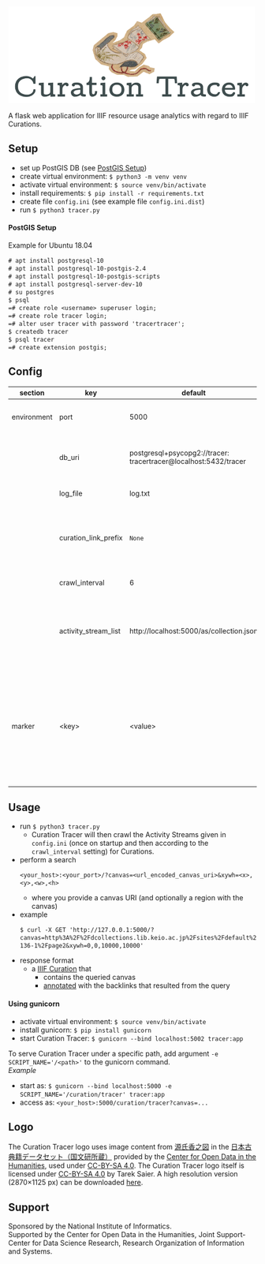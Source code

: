 ![Curation Tracer](logo_500px.png)

A flask web application for IIIF resource usage analytics with regard to IIIF Curations.

## Setup

* set up PostGIS DB (see [PostGIS Setup](#postgis-setup))
* create virtual environment: `$ python3 -m venv venv`
* activate virtual environment: `$ source venv/bin/activate`
* install requirements: `$ pip install -r requirements.txt`
* create file `config.ini` (see example file `config.ini.dist`)
* run `$ python3 tracer.py`

#### PostGIS Setup

Example for Ubuntu 18.04

```
# apt install postgresql-10
# apt install postgresql-10-postgis-2.4
# apt install postgresql-10-postgis-scripts
# apt install postgresql-server-dev-10
# su postgres
$ psql
=# create role <username> superuser login;
=# create role tracer login;
=# alter user tracer with password 'tracertracer';
$ createdb tracer
$ psql tracer
=# create extension postgis;
```

## Config

section | key | default | explanation
------- | --- | ------- | -----------
environment | port | 5000 | port on which the endpoint is served
&zwnj; | db\_uri | postgresql+psycopg2://tracer:<br>tracertracer@localhost:5432/tracer | a [SQLAlchemy database URI](http://docs.sqlalchemy.org/en/latest/core/engines.html#database-urls) to the [PostGIS DB](#postgis-setup)
&zwnj; | log\_file | log.txt | file in which crawler logs are written
&zwnj; | curation\_link\_prefix | `None` | optional prefix for annotated links to curations (e.g. a viewer URL)
&zwnj; | crawl\_interval | 6 | crawl interval in hours
&zwnj; | activity\_stream\_list | http://localhost:5000/as/collection.json | comma seperated list of links to [Activity Streams](https://www.w3.org/TR/activitystreams-core/), as provided by e.g. [JSONkeeper](https://github.com/IllDepence/JSONkeeper)
marker | &lt;key&gt; | &lt;value&gt; | key value pairs that will be set for the [markers](http://codh.rois.ac.jp/software/iiif-curation-viewer/annotation.html#%E3%83%9E%E3%83%BC%E3%82%AB%E3%83%BC%E3%81%AE%E7%A8%AE%E9%A1%9E) used in annotations (the only thing set by default is `border-color` with the value `#0f0`)

## Usage

* run `$ python3 tracer.py`
    * Curation Tracer will then crawl the Activity Streams given in `config.ini` (once on startup and then according to the `crawl_interval` setting) for Curations.
* perform a search
    ```
    <your_host>:<your_port>/?canvas=<url_encoded_canvas_uri>&xywh=<x>,<y>,<w>,<h>
    ```
    * where you provide a canvas URI (and optionally a region with the canvas)
* example
    ```
    $ curl -X GET 'http://127.0.0.1:5000/?canvas=http%3A%2F%2Fdcollections.lib.keio.ac.jp%2Fsites%2Fdefault%2Ffiles%2Fiiif%2FNRE%2F132X-136-1%2Fpage2&xywh=0,0,10000,10000'
    ```
* response format
    * a [IIIF Curation](http://codh.rois.ac.jp/iiif/curation/) that
        * contains the queried canvas
        * [annotated](http://codh.rois.ac.jp/software/iiif-curation-viewer/annotation.html#%E3%82%A2%E3%83%8E%E3%83%86%E3%83%BC%E3%82%B7%E3%83%A7%E3%83%B3%E3%81%A8%E3%82%A2%E3%83%8E%E3%83%86%E3%83%BC%E3%82%B7%E3%83%A7%E3%83%B3%E3%83%93%E3%83%A5%E3%83%BC%E3%83%A2%E3%83%BC%E3%83%89) with the backlinks that resulted from the query

#### Using gunicorn

* activate virtual environment: `$ source venv/bin/activate`
* install gunicorn: `$ pip install gunicorn`
* start Curation Tracer: `$ gunicorn --bind localhost:5002 tracer:app`

To serve Curation Tracer under a specific path, add argument `-e SCRIPT_NAME='/<path>'` to the gunicorn command.  
*Example*

* start as: `$ gunicorn --bind localhost:5000 -e SCRIPT_NAME='/curation/tracer' tracer:app`
* access as: `<your_host>:5000/curation/tracer?canvas=...`

## Logo
The Curation Tracer logo uses image content from [源氏香之図](http://codh.rois.ac.jp/pmjt/book/200014999/) in the [日本古典籍データセット（国文研所蔵）](http://codh.rois.ac.jp/pmjt/book/) provided by the [Center for Open Data in the Humanities](http://codh.rois.ac.jp/), used under [CC-BY-SA 4.0](http://creativecommons.org/licenses/by-sa/4.0/).
The Curation Tracer logo itself is licensed under [CC-BY-SA 4.0](http://creativecommons.org/licenses/by-sa/4.0/) by Tarek Saier. A high resolution version (2870×1125 px) can be downloaded [here](http://moc.sirtetris.com/curation_tracer_logo_full.png).

## Support
Sponsored by the National Institute of Informatics.  
Supported by the Center for Open Data in the Humanities, Joint Support-Center for Data Science Research, Research Organization of Information and Systems.
